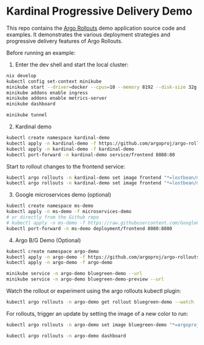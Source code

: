 # Kardinal Progressive Delivery Demo

This repo contains the [Argo Rollouts](https://github.com/argoproj/argo-rollouts) demo application source code and examples. It demonstrates the
various deployment strategies and progressive delivery features of Argo Rollouts.

Before running an example:

1. Enter the dev shell and start the local cluster:

```bash
nix develop
kubectl config set-context minikube
minikube start --driver=docker --cpus=10 --memory 8192 --disk-size 32g
minikube addons enable ingress
minikube addons enable metrics-server
minikube dashboard
```

```bash
minikube tunnel
```

2. Kardinal demo

```bash
kubectl create namespace kardinal-demo
kubectl apply -n kardinal-demo -f https://github.com/argoproj/argo-rollouts/releases/latest/download/install.yaml
kubectl apply -n kardinal-demo -f kardinal-demo
kubectl port-forward -n kardinal-demo service/frontend 8080:80
```

Start to rollout changes to the frontend service:

```bash
kubectl argo rollouts -n kardinal-demo set image frontend "*=lostbean/microservice-frontend:banner1"
kubectl argo rollouts -n kardinal-demo set image frontend "*=lostbean/microservice-frontend:banner2"
```

3. Google microservices demo (optional)

```bash
kubectl create namespace ms-demo
kubectl apply -n ms-demo -f microservices-demo
# or directly from the Github repo
# kubectl apply -n ms-demo -f https://raw.githubusercontent.com/GoogleCloudPlatform/microservices-demo/main/release/kubernetes-manifests.yaml
kubectl port-forward -n ms-demo deployment/frontend 8080:8080
```

4.  Argo B/G Demo (Optional)

```bash
kubectl create namespace argo-demo
kubectl apply -n argo-demo -f https://github.com/argoproj/argo-rollouts/releases/latest/download/install.yaml
kubectl apply -n argo-demo -f argo-demo
```

```bash
minikube service -n argo-demo bluegreen-demo --url
minikube service -n argo-demo bluegreen-demo-preview --url
```

Watch the rollout or experiment using the argo rollouts kubectl plugin:

```bash
kubectl argo rollouts -n argo-demo get rollout bluegreen-demo --watch
```

For rollouts, trigger an update by setting the image of a new color to run:

```bash
kubectl argo rollouts -n argo-demo set image bluegreen-demo "*=argoproj/rollouts-demo:yellow"
```

```bash
kubectl argo rollouts -n argo-demo dashboard
```
